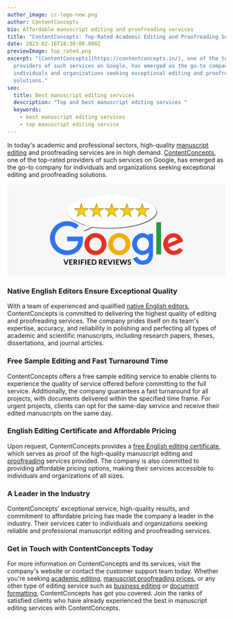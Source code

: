 ```yaml
---
author_image: cc-logo-new.png
author: ContentConcepts
bio: Affordable manuscript editing and proofreading services
title: "ContentConcepts: Top-Rated Academic Editing and Proofreading Services"
date: 2023-02-16T18:30:00.000Z
previewImage: top_rated.png
excerpt: "[ContentConcepts](https://contentconcepts.in/), one of the top-rated
  providers of such services on Google, has emerged as the go-to company for
  individuals and organizations seeking exceptional editing and proofreading
  solutions."
seo:
  title: Best manuscript editing services
  description: "Top and best manuscript editing services "
  keywords:
    - best manuscript editing services
    - top manuscript editing service
---
```

In today's academic and professional sectors, high-quality [manuscript editing](https://contentconcepts.in/services/academic_editing/manuscript_editing) and proofreading services are in high demand. [ContentConcepts](https://contentconcepts.in/), one of the top-rated providers of such services on Google, has emerged as the go-to company for individuals and organizations seeking exceptional editing and proofreading solutions.

![Google reviews top rated](top_rated.png "Best manuscript editing service")

### Native English Editors Ensure Exceptional Quality

With a team of experienced and qualified [native English editors](https://contentconcepts.in/about/), ContentConcepts is committed to delivering the highest quality of editing and proofreading services. The company prides itself on its team's expertise, accuracy, and reliability in polishing and perfecting all types of academic and scientific manuscripts, including research papers, theses, dissertations, and journal articles.

### Free Sample Editing and Fast Turnaround Time

ContentConcepts offers a free sample editing service to enable clients to experience the quality of service offered before committing to the full service. Additionally, the company guarantees a fast turnaround for all projects, with documents delivered within the specified time frame. For urgent projects, clients can opt for the same-day service and receive their edited manuscripts on the same day.

### English Editing Certificate and Affordable Pricing

Upon request, ContentConcepts provides a [free English editing certificate](https://contentconcepts.in/blog/free-english-editing-certificate/), which serves as proof of the high-quality manuscript editing and [proofreading](https://contentconcepts.in/services/academic_editing/proofreading_service) services provided. The company is also committed to providing affordable pricing options, making their services accessible to individuals and organizations of all sizes.

### A Leader in the Industry

ContentConcepts' exceptional service, high-quality results, and commitment to affordable pricing has made the company a leader in the industry. Their services cater to individuals and organizations seeking reliable and professional manuscript editing and proofreading services.

### Get in Touch with ContentConcepts Today

For more information on ContentConcepts and its services, visit the company's website or contact the customer support team today. Whether you're seeking [academic editing](https://contentconcepts.in/services/academic_editing), [manuscript proofreading prices](https://contentconcepts.in/pricing/#pricing), or any other type of editing service such as [business editing](https://contentconcepts.in/services/business_editing/business_proposal) or [document formatting](https://contentconcepts.in/services/business_editing/document_formatting), ContentConcepts has got you covered. Join the ranks of satisfied clients who have already experienced the best in manuscript editing services with ContentConcepts.